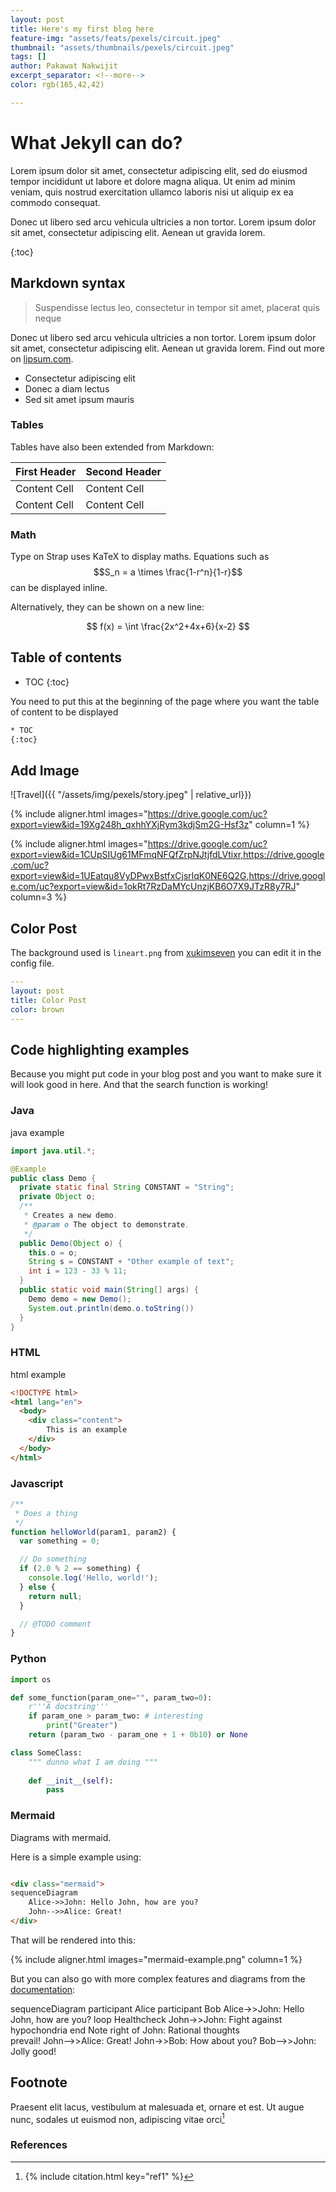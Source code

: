 ```yaml
---
layout: post
title: Here's my first blog here
feature-img: "assets/feats/pexels/circuit.jpeg"
thumbnail: "assets/thumbnails/pexels/circuit.jpeg"
tags: []
author: Pakawat Nakwijit
excerpt_separator: <!--more-->
color: rgb(165,42,42)

---
```



# What Jekyll can do?
Lorem ipsum dolor sit amet, consectetur adipiscing elit, sed do eiusmod tempor incididunt ut labore et dolore magna aliqua. Ut enim ad minim veniam, quis nostrud exercitation ullamco laboris nisi ut aliquip ex ea commodo consequat.

<!--more-->

Donec ut libero sed arcu vehicula ultricies a non tortor. Lorem ipsum dolor sit amet, consectetur adipiscing elit. Aenean ut gravida lorem.

{:toc}

## Markdown syntax

> Suspendisse lectus leo, consectetur in tempor sit amet, placerat quis neque

Donec ut libero sed arcu vehicula ultricies a non tortor. Lorem ipsum dolor sit amet, consectetur adipiscing elit. Aenean ut gravida lorem. Find out more on [lipsum.com](https://www.lipsum.com/).

* Consectetur adipiscing elit
* Donec a diam lectus
* Sed sit amet ipsum mauris

### Tables
Tables have also been extended from Markdown:

First Header  | Second Header
------------- | -------------
Content Cell  | Content Cell
Content Cell  | Content Cell


### Math

Type on Strap uses KaTeX to display maths. Equations such as $$S_n = a \times \frac{1-r^n}{1-r}$$ can be displayed inline.

Alternatively, they can be shown on a new line:

$$ f(x) = \int \frac{2x^2+4x+6}{x-2} $$

## Table of contents

* TOC
{:toc}

You need to put this at the beginning of the page where you want the table of content to be displayed

```html
* TOC
{:toc}
```

## Add Image

![Travel]({{ "/assets/img/pexels/story.jpeg" | relative_url}})

{% include aligner.html images="https://drive.google.com/uc?export=view&id=19Xg248h_qxhhYXjRym3kdjSm2G-Hsf3z" column=1 %}

{% include aligner.html images="https://drive.google.com/uc?export=view&id=1CUpSIUg61MFmqNFQfZrpNJtjfdLVtixr,https://drive.google.com/uc?export=view&id=1UEatqu8VyDPwxBstfxCjsrlqK0NE6Q2G,https://drive.google.com/uc?export=view&id=1okRt7RzDaMYcUnzjKB6O7X9JTzR8y7RJ" column=3 %}

## Color Post
The background used is `lineart.png` from [xukimseven](https://github.com/xukimseven) you can edit it in the config file. 


```yml
---
layout: post
title: Color Post
color: brown
---
```

## Code highlighting examples

Because you might put code in your blog post and you want to make sure it will look good in here.
And that the search function is working!

### Java

java example

```java
import java.util.*;

@Example
public class Demo {
  private static final String CONSTANT = "String";
  private Object o;
  /**
   * Creates a new demo.
   * @param o The object to demonstrate.
   */
  public Demo(Object o) {
    this.o = o;
    String s = CONSTANT + "Other example of text";
    int i = 123 - 33 % 11;
  }
  public static void main(String[] args) {
    Demo demo = new Demo();
    System.out.println(demo.o.toString())
  }
}
```

### HTML

html example

```html
<!DOCTYPE html>
<html lang="en">
  <body>
    <div class="content">
        This is an example
    </div>
  </body>
</html>
```

### Javascript

```js
/**
 * Does a thing
 */
function helloWorld(param1, param2) {
  var something = 0;

  // Do something
  if (2.0 % 2 == something) {
    console.log('Hello, world!');
  } else {
    return null;
  }

  // @TODO comment
}
```

### Python

```python
import os

def some_function(param_one="", param_two=0):
    r'''A docstring'''
    if param_one > param_two: # interesting
        print("Greater")
    return (param_two - param_one + 1 + 0b10) or None

class SomeClass:
    """ dunno what I am doing """
    
    def __init__(self):
        pass
```

### Mermaid

Diagrams with mermaid.

Here is a simple example using:

```html

<div class="mermaid">
sequenceDiagram
    Alice->>John: Hello John, how are you?
    John-->>Alice: Great!
</div>
```

That will be rendered into this:

{% include aligner.html images="mermaid-example.png" column=1 %}

But you can also go with more complex features and diagrams from the [documentation](https://mermaid-js.github.io/mermaid/):


<div class="mermaid">
sequenceDiagram
    participant Alice
    participant Bob
    Alice->>John: Hello John, how are you?
    loop Healthcheck
        John->>John: Fight against hypochondria
    end
    Note right of John: Rational thoughts <br/>prevail!
    John-->>Alice: Great!
    John->>Bob: How about you?
    Bob-->>John: Jolly good!
</div>

## Footnote

Praesent elit lacus, vestibulum at malesuada et, ornare et est. Ut augue nunc, sodales ut euismod non, adipiscing vitae orci[^1]

### References
[^1]: 
    {% include citation.html key="ref1" %}